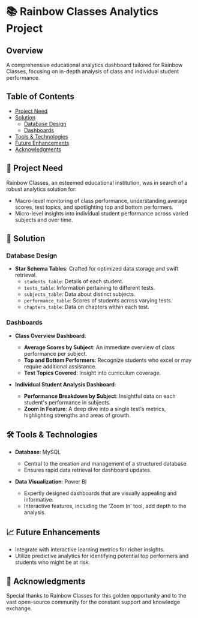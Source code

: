 # 📚 Rainbow Classes Analytics Project

## Overview
A comprehensive educational analytics dashboard tailored for Rainbow Classes, focusing on in-depth analysis of class and individual student performance.

## Table of Contents
- [Project Need](#project-need)
- [Solution](#solution)
  - [Database Design](#database-design)
  - [Dashboards](#dashboards)
- [Tools & Technologies](#tools--technologies)
- [Future Enhancements](#future-enhancements)
- [Acknowledgments](#acknowledgments)

## 🎯 Project Need
Rainbow Classes, an esteemed educational institution, was in search of a robust analytics solution for:
- Macro-level monitoring of class performance, understanding average scores, test topics, and spotlighting top and bottom performers.
- Micro-level insights into individual student performance across varied subjects and over time.

## 🌟 Solution

### Database Design
- **Star Schema Tables**: Crafted for optimized data storage and swift retrieval.
  - `students_table`: Details of each student.
  - `tests_table`: Information pertaining to different tests.
  - `subjects_table`: Data about distinct subjects.
  - `performance_table`: Scores of students across varying tests.
  - `chapters_table`: Data on chapters within each test.

### Dashboards
- **Class Overview Dashboard**:
  - **Average Scores by Subject**: An immediate overview of class performance per subject.
  - **Top and Bottom Performers**: Recognize students who excel or may require additional assistance.
  - **Test Topics Covered**: Insight into curriculum coverage.

- **Individual Student Analysis Dashboard**:
  - **Performance Breakdown by Subject**: Insightful data on each student's performance in subjects.
  - **Zoom In Feature**: A deep dive into a single test's metrics, highlighting strengths and areas of growth.

## 🛠️ Tools & Technologies
- **Database**: MySQL
  - Central to the creation and management of a structured database.
  - Ensures rapid data retrieval for dashboard updates.
  
- **Data Visualization**: Power BI
  - Expertly designed dashboards that are visually appealing and informative.
  - Interactive features, including the 'Zoom In' tool, add depth to the analysis.

## 📈 Future Enhancements
- Integrate with interactive learning metrics for richer insights.
- Utilize predictive analytics for identifying potential top performers and students who might be at risk.

## 🙏 Acknowledgments
Special thanks to Rainbow Classes for this golden opportunity and to the vast open-source community for the constant support and knowledge exchange.

